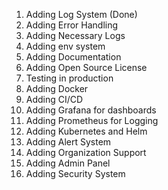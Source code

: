 1. Adding Log System (Done)
2. Adding Error Handling
3. Adding Necessary Logs
4. Adding env system
5. Adding Documentation
6. Adding Open Source License
7. Testing in production
8. Adding Docker
9. Adding CI/CD
10. Adding Grafana for dashboards
11. Adding Prometheus for Logging
12. Adding Kubernetes and Helm
13. Adding Alert System
14. Adding Organization Support
15. Adding Admin Panel
16. Adding Security System